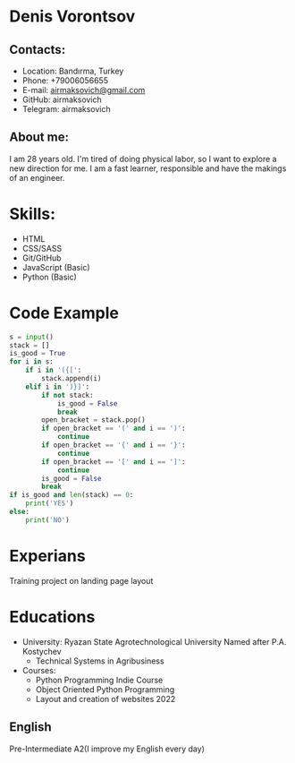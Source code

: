 # Denis Vorontsov
## Contacts:
* Location: Bandırma, Turkey
* Phone: +79006056655
* E-mail: airmaksovich@gmail.com
* GitHub: airmaksovich
* Telegram: airmaksovich

## About me:
I am 28 years old. I'm tired of doing physical labor, so I want to explore a new direction for me. I am a fast learner, responsible and have the makings of an engineer.

# Skills:
* HTML
* CSS/SASS
* Git/GitHub
* JavaScript (Basic)
* Python (Basic)

# Code Example
```Python
s = input()
stack = []
is_good = True
for i in s:
    if i in '({[':
        stack.append(i)
    elif i in ')}]':
        if not stack:
            is_good = False
            break
        open_bracket = stack.pop()
        if open_bracket == '(' and i == ')':
            continue
        if open_bracket == '{' and i == '}':
            continue
        if open_bracket == '[' and i == ']':
            continue
        is_good = False
        break
if is_good and len(stack) == 0:
    print('YES')
else:
    print('NO')
```

# Experians
Training project on landing page layout


# Educations
* University: Ryazan State Agrotechnological University Named after P.A. Kostychev
	* Technical Systems in Agribusiness
* Courses:
	* Python Programming Indie Course
	* Object Oriented Python Programming
	* Layout and creation of websites 2022

## English
Pre-Intermediate A2(I improve my English every day)